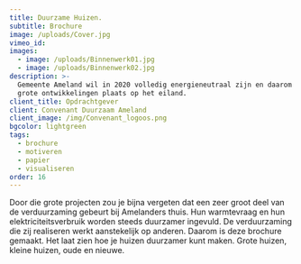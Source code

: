 ```yaml
---
title: Duurzame Huizen.
subtitle: Brochure
image: /uploads/Cover.jpg
vimeo_id:
images:
  - image: /uploads/Binnenwerk01.jpg
  - image: /uploads/Binnenwerk02.jpg
description: >-
  Gemeente Ameland wil in 2020 volledig energieneutraal zijn en daarom vinden er
  grote ontwikkelingen plaats op het eiland.
client_title: Opdrachtgever
client: Convenant Duurzaam Ameland
client_image: /img/Convenant_logoos.png
bgcolor: lightgreen
tags:
  - brochure
  - motiveren
  - papier
  - visualiseren
order: 16
---
```


Door die grote projecten zou je bijna vergeten dat een zeer groot deel van de verduurzaming gebeurt bij Amelanders thuis. Hun warmtevraag en hun elektriciteitsverbruik worden steeds duurzamer ingevuld. De verduurzaming die zij realiseren werkt aanstekelijk op anderen. Daarom is deze brochure gemaakt. Het laat zien hoe je huizen duurzamer kunt maken. Grote huizen, kleine huizen, oude en nieuwe.